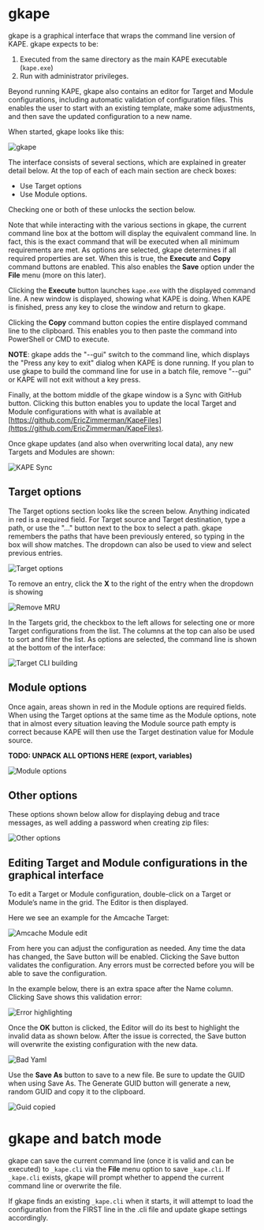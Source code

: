 # gkape

gkape is a graphical interface that wraps the command line version of KAPE. gkape expects to be:

1. Executed from the same directory as the main KAPE executable (`kape.exe`)
2. Run with administrator privileges.

Beyond running KAPE, gkape also contains an editor for Target and Module configurations, including automatic validation of configuration files. This enables the user to start with an existing template, make some adjustments, and then save the updated configuration to a new name.

When started, gkape looks like this:

![gkape](https://raw.githubusercontent.com/EricZimmerman/KapeDocs/master/Pictures/gkape.jpg)

The interface consists of several sections, which are explained in greater detail below. At the top of each of each main section are check boxes: 

* Use Target options
* Use Module options. 

Checking one or both of these unlocks the section below.

Note that while interacting with the various sections in gkape, the current command line box at the bottom will display the equivalent command line. In fact, this is the exact command that will be executed when all minimum requirements are met. As options are selected, gkape determines if all required properties are set. When this is true, the **Execute** and **Copy** command buttons are enabled. This also enables the **Save** option under the **File** menu (more on this later).

Clicking the **Execute** button launches `kape.exe` with the displayed command line. A new window is displayed, showing what KAPE is doing. When KAPE is finished, press any key to close the window and return to gkape.

Clicking the **Copy** command button copies the entire displayed command line to the clipboard. This enables you to then paste the command into PowerShell or CMD to execute.

**NOTE**: gkape adds the "--gui" switch to the command line, which displays the "Press any key to exit" dialog when KAPE is done running. If you plan to use gkape to build the command line for use in a batch file, remove "--gui" or KAPE will not exit without a key press.

Finally, at the bottom middle of the gkape window is a Sync with GitHub button. Clicking this button enables you to update the local Target and Module configurations with what is available at [https://github.com/EricZimmerman/KapeFiles](https://github.com/EricZimmerman/KapeFiles).

Once gkape updates (and also when overwriting local data), any new Targets and Modules are shown:

![KAPE Sync](https://raw.githubusercontent.com/EricZimmerman/KapeDocs/master/Pictures/KapeSync.jpg)

## Target options
The Target options section looks like the screen below. Anything indicated in red is a required field. For Target source and Target destination, type a path, or use the "…" button next to the box to select a path. gkape remembers the paths that have been previously entered, so typing in the box will show matches. The dropdown can also be used to view and select previous entries.

![Target options](https://raw.githubusercontent.com/EricZimmerman/KapeDocs/master/Pictures/TargetOptions.jpg)

To remove an entry, click the **X** to the right of the entry when the dropdown is showing

![Remove MRU](https://raw.githubusercontent.com/EricZimmerman/KapeDocs/master/Pictures/RemoveMru.jpg)

In the Targets grid, the checkbox to the left allows for selecting one or more Target configurations from the list. The columns at the top can also be used to sort and filter the list. As options are selected, the command line is shown at the bottom of the interface:

![Target CLI building](https://raw.githubusercontent.com/EricZimmerman/KapeDocs/master/Pictures/TargetCLIBuild.jpg)

## Module options
Once again, areas shown in red in the Module options are required fields. When using the Target options at the same time as the Module options, note that in almost every situation leaving the Module source path empty is correct because KAPE will then use the Target destination value for Module source.

**TODO: UNPACK ALL OPTIONS HERE (export, variables)**

![Module options](https://raw.githubusercontent.com/EricZimmerman/KapeDocs/master/Pictures/ModuleOptions.jpg)

## Other options
These options shown below allow for displaying debug and trace messages, as well adding a password when creating zip files:

![Other options](https://raw.githubusercontent.com/EricZimmerman/KapeDocs/master/Pictures/OtherOptions.jpg)

## Editing Target and Module configurations in the graphical interface
To edit a Target or Module configuration, double-click on a Target or Module’s name in the grid. The Editor is then displayed. 

Here we see an example for the Amcache Target:

![Amcache Module edit](https://raw.githubusercontent.com/EricZimmerman/KapeDocs/master/Pictures/amcacheModEdit.jpg)

From here you can adjust the configuration as needed. Any time the data has changed, the Save button will be enabled. Clicking the Save button validates the configuration. Any errors must be corrected before you will be able to save the configuration. 

In the example below, there is an extra space after the Name column. Clicking Save shows this validation error:

![Error highlighting](https://raw.githubusercontent.com/EricZimmerman/KapeDocs/master/Pictures/ErrorHighlight.jpg)

Once the **OK** button is clicked, the Editor will do its best to highlight the invalid data as shown below. After the issue is corrected, the Save button will overwrite the existing configuration with the new data.

![Bad Yaml](https://raw.githubusercontent.com/EricZimmerman/KapeDocs/master/Pictures/BadYaml.jpg)

Use the **Save As** button to save to a new file. Be sure to update the GUID when using Save As. The Generate GUID button will generate a new, random GUID and copy it to the clipboard.

![Guid copied](https://raw.githubusercontent.com/EricZimmerman/KapeDocs/master/Pictures/guidcopy.jpg)

# gkape and batch mode
gkape can save the current command line (once it is valid and can be executed) to `_kape.cli` via the **File** menu option to save `_kape.cli`. If `_kape.cli` exists, gkape will prompt whether to append the current command line or overwrite the file.

If gkape finds an existing `_kape.cli` when it starts, it will attempt to load the configuration from the FIRST line in the .cli file and update gkape settings accordingly.